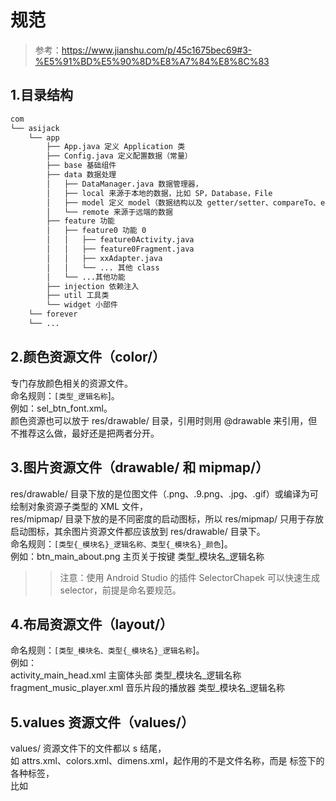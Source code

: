 # 规范
> 参考：https://www.jianshu.com/p/45c1675bec69#3-%E5%91%BD%E5%90%8D%E8%A7%84%E8%8C%83

## 1.目录结构
```xml
com
└── asijack
    └── app
        ├── App.java 定义 Application 类
        ├── Config.java 定义配置数据（常量）
        ├── base 基础组件
        ├── data 数据处理
        │   ├── DataManager.java 数据管理器，
        │   ├── local 来源于本地的数据，比如 SP，Database，File
        │   ├── model 定义 model（数据结构以及 getter/setter、compareTo、equals 等等，不含复杂操作）
        │   └── remote 来源于远端的数据
        ├── feature 功能
        │   ├── feature0 功能 0
        │   │   ├── feature0Activity.java
        │   │   ├── feature0Fragment.java
        │   │   ├── xxAdapter.java
        │   │   └── ... 其他 class
        │   └── ...其他功能
        ├── injection 依赖注入
        ├── util 工具类
        └── widget 小部件
    └── forever
    └── ...
```

## 2.颜色资源文件（color/）
专门存放颜色相关的资源文件。</br>
命名规则：``[类型_逻辑名称``]。</br>
例如：sel_btn_font.xml。</br>
颜色资源也可以放于 res/drawable/ 目录，引用时则用 @drawable 来引用，但不推荐这么做，最好还是把两者分开。

## 3.图片资源文件（drawable/ 和 mipmap/）
res/drawable/ 目录下放的是位图文件（.png、.9.png、.jpg、.gif）或编译为可绘制对象资源子类型的 XML 文件，</br>
res/mipmap/ 目录下放的是不同密度的启动图标，所以 res/mipmap/ 只用于存放启动图标，其余图片资源文件都应该放到 res/drawable/ 目录下。</br>
命名规则：``[类型{_模块名}_逻辑名称、类型{_模块名}_颜色``]。</br>
例如：btn_main_about.png	主页关于按键 类型_模块名_逻辑名称</br>
>>注意：使用 Android Studio 的插件 SelectorChapek 可以快速生成 selector，前提是命名要规范。

## 4.布局资源文件（layout/）
命名规则：``[类型_模块名、类型{_模块名}_逻辑名称``]。</br>
例如：</br>
activity_main_head.xml	主窗体头部 类型_模块名_逻辑名称</br>
fragment_music_player.xml	音乐片段的播放器 类型_模块名_逻辑名称</br>

## 5.values 资源文件（values/）
values/ 资源文件下的文件都以 s 结尾，</br>
如 attrs.xml、colors.xml、dimens.xml，起作用的不是文件名称，而是 <resources> 标签下的各种标签，</br>
比如 <style> 决定样式，<color> 决定颜色，所以，可以把一个大的 xml 文件分割成多个小的文件</br>
>比如:可以有多个 style 文件，如 styles.xml、styles_home.xml、styles_item_details.xml、styles_forms.xml。

## 6.colors.xml
<color> 的 name 命名使用下划线命名法，在你的 colors.xml 文件中应该只是映射颜色的名称一个 ARGB 值，而没有其它的。</br>
不要使用它为不同的按钮来定义 ARGB 值。</br>
不建议：<color name="button_foreground">#FFFFFF</color>
正确做法： <color name="white"     >#FFFFFF</color>

## 7.dimens.xml
好的做法： <dimen name="font_22">22sp</dimen>

## 8.strings.xml
<string> 的 name 命名使用下划线命名法.</br>
采用以下规则：``[{模块名_}逻辑名称``]，这样方便同一个界面的所有 string 都放到一起，方便查找。</br>
例如：main_menu_about	主菜单按键文字

## 9.id 命名
命名规则：``[view缩写{_模块名}_逻辑名``]，</br>
例如： btn_main_search、btn_back。</br>
例如： btn_main_search、btn_back

## 10.类注释
```java
/**
 * <pre>
 *     author : Blankj
 *     e-mail : xxx@xx
 *     time   : 2017/03/07
 *     desc   : xxxx 描述
 *     version: 1.0
 * </pre>
 */
public class WelcomeActivity {
    ...
}
```

## 11.方法注释
```java
/**
 * bitmap 转 byteArr
 *
 * @param bitmap bitmap 对象
 * @param format 格式
 * @return 字节数组
 */
public static byte[] bitmap2Bytes(Bitmap bitmap, CompressFormat format) {
    if (bitmap == null) return null;
    ByteArrayOutputStream baos = new ByteArrayOutputStream();
    bitmap.compress(format, 100, baos);
    return baos.toByteArray();
}
```
